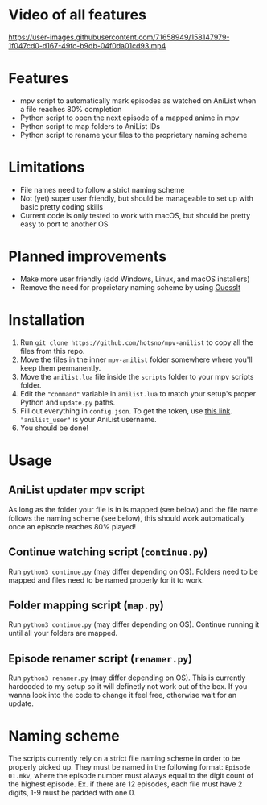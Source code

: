 # Video of all features
https://user-images.githubusercontent.com/71658949/158147979-1f047cd0-d167-49fc-b9db-04f0da01cd93.mp4


# Features
- mpv script to automatically mark episodes as watched on AniList when a file reaches 80% completion
- Python script to open the next episode of a mapped anime in mpv
- Python script to map folders to AniList IDs
- Python script to rename your files to the proprietary naming scheme

# Limitations
- File names need to follow a strict naming scheme
- Not (yet) super user friendly, but should be manageable to set up with basic pretty coding skills
- Current code is only tested to work with macOS, but should be pretty easy to port to another OS

# Planned improvements
- Make more user friendly (add Windows, Linux, and macOS installers)
- Remove the need for proprietary naming scheme by using [GuessIt](https://github.com/guessit-io/guessit)

# Installation
1) Run `git clone https://github.com/hotsno/mpv-anilist` to copy all the files from this repo.
2) Move the files in the inner `mpv-anilist` folder somewhere where you'll keep them permanently.
3) Move the `anilist.lua` file inside the `scripts` folder to your mpv scripts folder.
4) Edit the `"command"` variable in `anilist.lua` to match your setup's proper Python and `update.py` paths.
5) Fill out everything in `config.json`. To get the token, use [this link](https://anilist.co/api/v2/oauth/authorize?client_id=7723&response_type=token). `"anilist_user"` is your AniList username.
6) You should be done!

# Usage
## AniList updater mpv script
As long as the folder your file is in is mapped (see below) and the file name follows the naming scheme (see below), this should work automatically once an episode reaches 80% played!
## Continue watching script (`continue.py`)
Run `python3 continue.py` (may differ depending on OS). Folders need to be mapped and files need to be named properly for it to work.
## Folder mapping script (`map.py`)
Run `python3 continue.py` (may differ depending on OS). Continue running it until all your folders are mapped.
## Episode renamer script (`renamer.py`)
Run `python3 renamer.py` (may differ depending on OS). This is currently hardcoded to my setup so it will definetly not work out of the box. If you wanna look into the code to change it feel free, otherwise wait for an update.

# Naming scheme
The scripts currently rely on a strict file naming scheme in order to be properly picked up. They must be named in the following format: `Episode 01.mkv`, where the episode number must always equal to the digit count of the highest episode. Ex. if there are 12 episodes, each file must have 2 digits, 1-9 must be padded with one 0.
